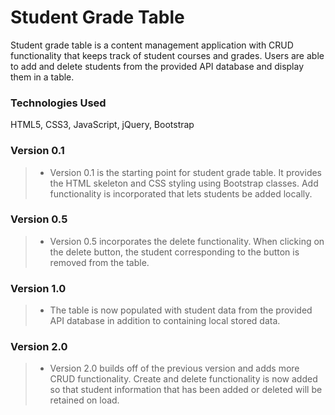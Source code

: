# Student Grade Table

Student grade table is a content management application with CRUD functionality that keeps track of student courses and grades. 
Users are able to add and delete students from the provided API database and display them in a table. 

### Technologies Used
HTML5, CSS3, JavaScript, jQuery, Bootstrap 



### Version 0.1
> - Version 0.1 is the starting point for student grade table. It provides the HTML skeleton and CSS styling using Bootstrap classes. Add functionality is incorporated that lets students be added locally.  
### Version 0.5
> - Version 0.5 incorporates the delete functionality. When clicking on the delete button, the student corresponding to the button is removed from the table.
### Version 1.0
 > - The table is now populated with student data from the provided API database in addition to containing local stored data. 
### Version 2.0
 > - Version 2.0 builds off of the previous version and adds more CRUD functionality. Create and delete functionality is now added so that student information that has been added or deleted will be retained on load. 


